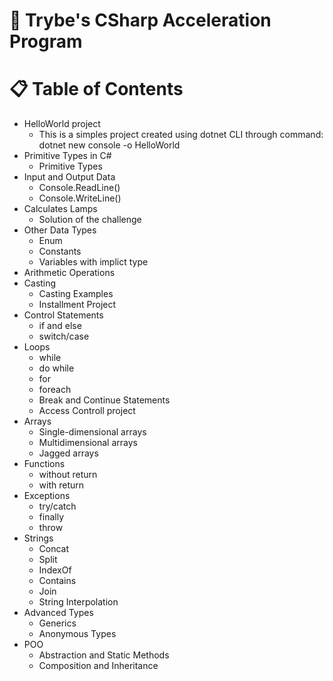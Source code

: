 # :rocket: Trybe's CSharp Acceleration Program

# :clipboard: Table of Contents

* HelloWorld project
  * This is a simples project created using dotnet CLI through command: dotnet new console -o HelloWorld
* Primitive Types in C#
    * Primitive Types
* Input and Output Data
    * Console.ReadLine()
    * Console.WriteLine()
* Calculates Lamps
    * Solution of the challenge
* Other Data Types
    * Enum
    * Constants
    * Variables with implict type
* Arithmetic Operations
* Casting
    * Casting Examples
    * Installment Project
*  Control Statements
    * if and else
    * switch/case
* Loops
    * while
    * do while
    * for
    * foreach
    * Break and Continue Statements
    * Access Controll project
* Arrays
    * Single-dimensional arrays
    * Multidimensional arrays
    * Jagged arrays
* Functions
    * without return
    * with return
* Exceptions
    * try/catch
    * finally
    * throw
* Strings
    * Concat
    * Split
    * IndexOf
    * Contains
    * Join
    * String Interpolation
* Advanced Types
    * Generics
    * Anonymous Types
* POO
    * Abstraction and Static Methods
    * Composition and Inheritance